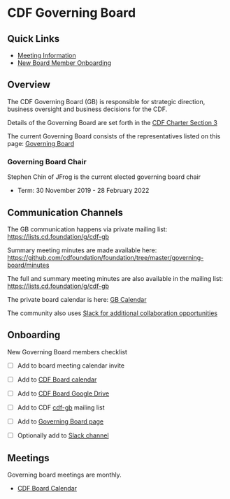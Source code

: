# CDF Governing Board

## Quick Links

- [Meeting Information](#meetings)
- [New Board Member Onboarding](#onboarding)

## Overview

The CDF Governing Board (GB) is responsible for strategic direction, business oversight and business decisions for the CDF.

Details of the Governing Board are set forth in the [CDF Charter Section 3](https://github.com/cdfoundation/charter/blob/master/CHARTER.md#3-governing-board)

The current Governing Board consists of the representatives listed on this page: [Governing Board](https://cd.foundation/about/governing-board/)

### Governing Board Chair

Stephen Chin of JFrog is the current elected governing board chair
   * Term: 30 November 2019 - 28 February 2022

## Communication Channels

The GB communication happens via private mailing list: https://lists.cd.foundation/g/cdf-gb

Summary meeting minutes are made available here: https://github.com/cdfoundation/foundation/tree/master/governing-board/minutes

The full and summary meeting minutes are also available in the mailing list: https://lists.cd.foundation/g/cdf-gb

The private board calendar is here: [GB Calendar](https://calendar.google.com/calendar/u/0?cid=bGludXhmb3VuZGF0aW9uLm9yZ19kcmJlZWJhNzU0dGtnY2Q0ZXA1Y25nMTliMEBncm91cC5jYWxlbmRhci5nb29nbGUuY29t)

The community also uses [Slack for additional collaboration opportunities](https://join.slack.com/t/cdeliveryfdn/shared_invite/enQtODM2NDI1NDc0MzIxLTA1MDcxMzUyMGU2NWVlNmQwN2M1N2M4MWJjOWFkM2UzMDY0OWNkNjAzNzM0NzVkNjQ5M2NkMmY2MTRkMWY4MWY)

## Onboarding

New Governing Board members checklist

- [ ] Add to board meeting calendar invite
- [ ] Add to [CDF Board calendar](https://calendar.google.com/calendar/u/0?cid=bGludXhmb3VuZGF0aW9uLm9yZ19kcmJlZWJhNzU0dGtnY2Q0ZXA1Y25nMTliMEBncm91cC5jYWxlbmRhci5nb29nbGUuY29t)
- [ ] Add to [CDF Board Google Drive](https://drive.google.com/drive/folders/14Y-BTfa6STpc6ncQt61IdLyPYEc--sa2?usp=sharing)
- [ ] Add to CDF [cdf-gb](https://lists.cd.foundation/g/cdf-gb) mailing list
- [ ] Add to [Governing Board page](https://cd.foundation/about/governing-board/)
- [ ] Optionally add to [Slack channel](https://cdeliveryfdn.slack.com/)


## Meetings

Governing board meetings are monthly.

 * [CDF Board Calendar](https://calendar.google.com/calendar/u/0?cid=bGludXhmb3VuZGF0aW9uLm9yZ19kcmJlZWJhNzU0dGtnY2Q0ZXA1Y25nMTliMEBncm91cC5jYWxlbmRhci5nb29nbGUuY29t)


